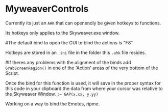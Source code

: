 # MyweaverControls
Currently its just an `AHK` that can openendly be given hotkeys to functions.

Its hotkeys only applies to the Skyweaver.exe window.

#The default bind to open the GUI to bind the actions is "F8"

Hotkeys are stored in an `.ini` file in the folder this `.ahk` file resides.










#If theres any problems with the alignment of the binds add `GrabScreenRegion()` in one of the 'Action' areas of the very bottom of the Script.

Once the bind for this function is used, it will save in the proper syntax for this code in your clipboard the data from where your cursor was relative to the Skyweaver Window. `:= GAP(x.xx, y.yy)`


Working on a way to bind the Emotes, ripme.
